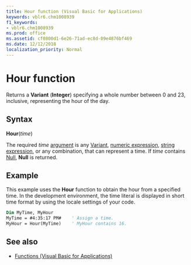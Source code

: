 ```yaml
---
title: Hour function (Visual Basic for Applications)
keywords: vblr6.chm1008939
f1_keywords:
- vblr6.chm1008939
ms.prod: office
ms.assetid: cf0800d1-6e26-71ad-ec8d-09e4876bf469
ms.date: 12/12/2018
localization_priority: Normal
---
```



# Hour function

Returns a **Variant** (**Integer**) specifying a whole number between 0 and 23, inclusive, representing the hour of the day.

## Syntax

**Hour**(_time_)

The required _time_ [argument](../../Glossary/vbe-glossary.md#argument) is any [Variant](../../Glossary/vbe-glossary.md#variant-data-type), [numeric expression](../../Glossary/vbe-glossary.md#numeric-expression), [string expression](../../Glossary/vbe-glossary.md#string-expression), or any combination, that can represent a time. If _time_ contains [Null](../../Glossary/vbe-glossary.md#null), **Null** is returned.

## Example

This example uses the **Hour** function to obtain the hour from a specified time. In the development environment, the time literal is displayed in short time format by using the locale settings of your code.

```vb
Dim MyTime, MyHour
MyTime = #4:35:17 PM#    ' Assign a time.
MyHour = Hour(MyTime)    ' MyHour contains 16.

```

## See also

- [Functions (Visual Basic for Applications)](../functions-visual-basic-for-applications.md)
